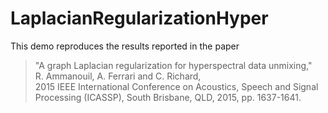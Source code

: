 # LaplacianRegularizationHyper

This demo reproduces the results reported in the paper

> "A graph Laplacian regularization for hyperspectral data unmixing,"<br />
> R. Ammanouil, A. Ferrari and C. Richard, <br />
> 2015 IEEE International Conference on Acoustics, Speech and Signal Processing (ICASSP), South Brisbane, QLD, 2015, pp. 1637-1641.
